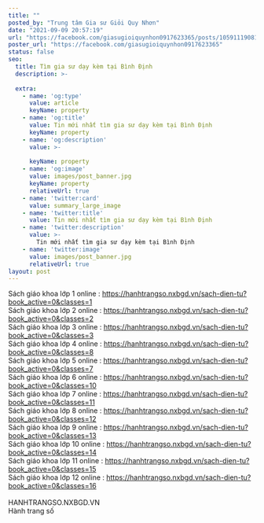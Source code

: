 ```yaml
---
title: ""
posted_by: "Trung tâm Gia sư Giỏi Quy Nhơn"
date: "2021-09-09 20:57:19"
url: "https://facebook.com/giasugioiquynhon0917623365/posts/1059111908160802"
poster_url: "https://facebook.com/giasugioiquynhon0917623365"
status: false
seo:
  title: Tìm gia sư dạy kèm tại Bình Định
  description: >-
    
  extra:
    - name: 'og:type'
      value: article
      keyName: property
    - name: 'og:title'
      value: Tin mới nhất tìm gia sư dạy kèm tại Bình Định
      keyName: property
    - name: 'og:description'
      value: >-
        
      keyName: property
    - name: 'og:image'
      value: images/post_banner.jpg
      keyName: property
      relativeUrl: true
    - name: 'twitter:card'
      value: summary_large_image
    - name: 'twitter:title'
      value: Tin mới nhất tìm gia sư dạy kèm tại Bình Định
    - name: 'twitter:description'
      value: >-
        Tin mới nhất tìm gia sư dạy kèm tại Bình Định
    - name: 'twitter:image'
      value: images/post_banner.jpg
      relativeUrl: true
layout: post
---
```

Sách giáo khoa lớp 1 online : https://hanhtrangso.nxbgd.vn/sach-dien-tu?book_active=0&classes=1<br>Sách giáo khoa lớp 2 online : https://hanhtrangso.nxbgd.vn/sach-dien-tu?book_active=0&classes=2<br>Sách giáo khoa lớp 3 online : https://hanhtrangso.nxbgd.vn/sach-dien-tu?book_active=0&classes=3<br>Sách giáo khoa lớp 4 online : https://hanhtrangso.nxbgd.vn/sach-dien-tu?book_active=0&classes=8<br>Sách giáo khoa lớp 5 online : https://hanhtrangso.nxbgd.vn/sach-dien-tu?book_active=0&classes=7<br>Sách giáo khoa lớp 6 online : https://hanhtrangso.nxbgd.vn/sach-dien-tu?book_active=0&classes=10<br>Sách giáo khoa lớp 7 online : https://hanhtrangso.nxbgd.vn/sach-dien-tu?book_active=0&classes=11<br>Sách giáo khoa lớp 8 online : https://hanhtrangso.nxbgd.vn/sach-dien-tu?book_active=0&classes=12<br>Sách giáo khoa lớp 9 online : https://hanhtrangso.nxbgd.vn/sach-dien-tu?book_active=0&classes=13<br>Sách giáo khoa lớp 10 online : https://hanhtrangso.nxbgd.vn/sach-dien-tu?book_active=0&classes=14<br>Sách giáo khoa lớp 11 online : https://hanhtrangso.nxbgd.vn/sach-dien-tu?book_active=0&classes=15<br>Sách giáo khoa lớp 12 online : https://hanhtrangso.nxbgd.vn/sach-dien-tu?book_active=0&classes=16<br><br>HANHTRANGSO.NXBGD.VN<br>Hành trang số
